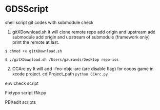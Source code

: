 # GDSScript
shell script git codes with submodule check

1. gitXDownload.sh
It will clone remote repo
add origin and upstream
add submodule
add origin and upstream of submodule (framework only)
print the remote at last.

`$ chmod +x gitXDownload.sh`

`$ ./gitXDownload.sh /Users/gauravds/Desktop repo-ios`


2. CCArc.py
It will add -fno-objc-arc (arc disable flag) for cocos game in xcode project.
cd Project_path
`python CCArc.py`

env check script

Fixtypo script  fNr.py

PBXedit scripts
